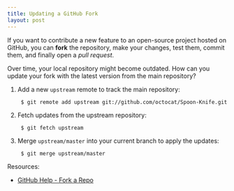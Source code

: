 ```yaml
---
title: Updating a GitHub Fork
layout: post
---
```


If you want to contribute a new feature to an open-source project hosted on GitHub, you can **fork** the repository, make your changes, test them, commit them, and finally open a *pull request*.

Over time, your local repository might become outdated. How can you update your fork with the latest version from the main repository?

1. Add a new `upstream` remote to track the main repository:

        $ git remote add upstream git://github.com/octocat/Spoon-Knife.git

2. Fetch updates from the upstream repository:

        $ git fetch upstream

3. Merge `upstream/master` into your current branch to apply the updates:

        $ git merge upstream/master

Resources:

* [GitHub Help - Fork a Repo](http://help.github.com/fork-a-repo/)
